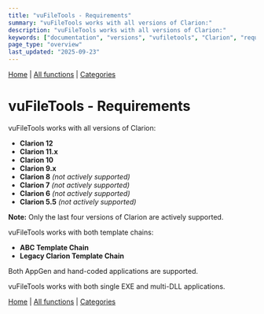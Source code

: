 ```yaml
---
title: "vuFileTools - Requirements"
summary: "vuFileTools works with all versions of Clarion:"
description: "vuFileTools works with all versions of Clarion:"
keywords: ["documentation", "versions", "vufiletools", "Clarion", "requirements", "clarion", "vuFileTools", "with", "works"]
page_type: "overview"
last_updated: "2025-09-23"
---
```


[Home](../index.md) | [All functions](functions/index.md) | [Categories](categories/index.md)


# vuFileTools - Requirements

vuFileTools works with all versions of Clarion:

- **Clarion 12**
- **Clarion 11.x**
- **Clarion 10**
- **Clarion 9.x**
- **Clarion 8** *(not actively supported)*  
- **Clarion 7** *(not actively supported)*  
- **Clarion 6** *(not actively supported)*  
- **Clarion 5.5** *(not actively supported)*  

**Note:** Only the last four versions of Clarion are actively supported.

vuFileTools works with both template chains:

- **ABC Template Chain**  
- **Legacy Clarion Template Chain**

Both AppGen and hand-coded applications are supported.

vuFileTools works with both single EXE and multi-DLL applications.

[Home](../index.md) | [All functions](functions/index.md) | [Categories](categories/index.md)




